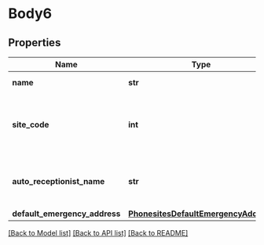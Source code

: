 # Body6

## Properties
Name | Type | Description | Notes
------------ | ------------- | ------------- | -------------
**name** | **str** | Name of the Site. | 
**site_code** | **int** | Identifier for a site. If site code is enabled, this field is required. | [optional] 
**auto_receptionist_name** | **str** | Display name of the [auto-receptionist](https://support.zoom.us/hc/en-us/articles/360021121312-Managing-Auto-Receptionists-and-Integrated-Voice-Response-IVR-) for the site. | 
**default_emergency_address** | [**PhonesitesDefaultEmergencyAddress**](PhonesitesDefaultEmergencyAddress.md) |  | [optional] 

[[Back to Model list]](../README.md#documentation-for-models) [[Back to API list]](../README.md#documentation-for-api-endpoints) [[Back to README]](../README.md)

